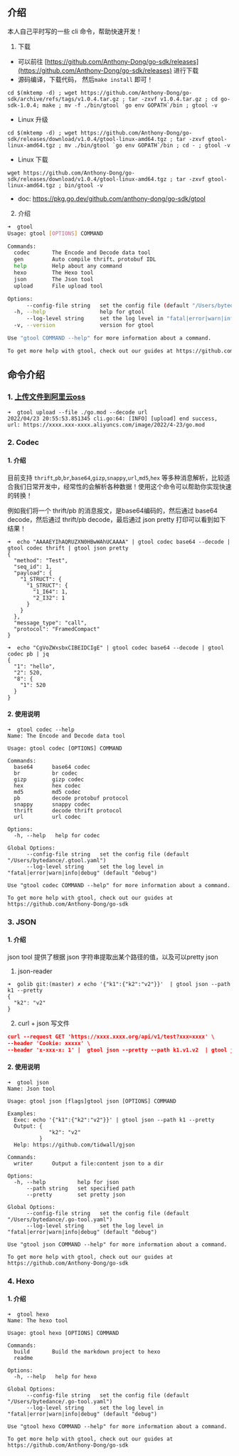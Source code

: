 ## 介绍

本人自己平时写的一些 cli 命令，帮助快速开发！

1. 下载

- 可以前往 [https://github.com/Anthony-Dong/go-sdk/releases](https://github.com/Anthony-Dong/go-sdk/releases) 进行下载
- 源码编译，下载代码， 然后`make install` 即可！

```shell
cd $(mktemp -d) ; wget https://github.com/Anthony-Dong/go-sdk/archive/refs/tags/v1.0.4.tar.gz ; tar -zxvf v1.0.4.tar.gz ; cd go-sdk-1.0.4; make ; mv -f ./bin/gtool `go env GOPATH`/bin ; gtool -v
```

- Linux 升级

```shell
cd $(mktemp -d) ; wget https://github.com/Anthony-Dong/go-sdk/releases/download/v1.0.4/gtool-linux-amd64.tgz ; tar -zxvf gtool-linux-amd64.tgz ; mv ./bin/gtool `go env GOPATH`/bin ; cd - ; gtool -v
```

- Linux 下载

```shell
wget https://github.com/Anthony-Dong/go-sdk/releases/download/v1.0.4/gtool-linux-amd64.tgz ; tar -zxvf gtool-linux-amd64.tgz ; bin/gtool -v
```

- doc: https://pkg.go.dev/github.com/anthony-dong/go-sdk/gtool

2. 介绍

```bash
➜  gtool
Usage: gtool [OPTIONS] COMMAND

Commands:
  codec       The Encode and Decode data tool
  gen         Auto compile thrift、protobuf IDL
  help        Help about any command
  hexo        The Hexo tool
  json        The Json tool
  upload      File upload tool

Options:
      --config-file string   set the config file (default "/Users/bytedance/.gtool.yaml")
  -h, --help                 help for gtool
      --log-level string     set the log level in "fatal|error|warn|info|debug" (default "debug")
  -v, --version              version for gtool

Use "gtool COMMAND --help" for more information about a command.

To get more help with gtool, check out our guides at https://github.com/Anthony-Dong/go-sdk
```

## 命令介绍

### 1. [上传文件到阿里云oss](./upload)

```shell
➜  gtool upload --file ./go.mod --decode url
2022/04/23 20:55:53.851345 cli.go:64: [INFO] [upload] end success, url: https://xxxx.xxx-xxxx.aliyuncs.com/image/2022/4-23/go.mod
```

### 2. Codec

#### 1. 介绍

目前支持 `thrift`,`pb`,`br`,`base64`,`gizp`,`snappy`,`url`,`md5`,`hex` 等多种消息解析，比较适合我们日常开发中，经常性的会解析各种数据！使用这个命令可以帮助你实现快速的转换！

例如我们将一个 thrift/pb 的消息报文，是base64编码的，然后通过 base64 decode，然后通过 thrift/pb decode，最后通过 json pretty 打印可以看到如下结果！

```shell
➜  echo "AAAAEYIhAQRUZXN0HBwWAhUCAAAA" | gtool codec base64 --decode | gtool codec thrift | gtool json pretty
{
  "method": "Test",
  "seq_id": 1,
  "payload": {
    "1_STRUCT": {
      "1_STRUCT": {
        "1_I64": 1,
        "2_I32": 1
      }
    }
  },
  "message_type": "call",
  "protocol": "FramedCompact"
}

➜  echo "CgVoZWxsbxCIBEIDCIgE" | gtool codec base64 --decode | gtool codec pb | jq            
{
  "1": "hello",
  "2": 520,
  "8": {
    "1": 520
  }
}
```

#### 2. 使用说明

```shell
➜  gtool codec --help                                                                             
Name: The Encode and Decode data tool

Usage: gtool codec [OPTIONS] COMMAND

Commands:
  base64      base64 codec
  br          br codec
  gizp        gizp codec
  hex         hex codec
  md5         md5 codec
  pb          decode protobuf protocol
  snappy      snappy codec
  thrift      decode thrift protocol
  url         url codec

Options:
  -h, --help   help for codec

Global Options:
      --config-file string   set the config file (default "/Users/bytedance/.gtool.yaml")
      --log-level string     set the log level in "fatal|error|warn|info|debug" (default "debug")

Use "gtool codec COMMAND --help" for more information about a command.

To get more help with gtool, check out our guides at https://github.com/Anthony-Dong/go-sdk
```

### 3. JSON

#### 1. 介绍

json tool 提供了根据 json 字符串提取出某个路径的值，以及可以pretty json

1. json-reader

```shell
➜  golib git:(master) ✗ echo '{"k1":{"k2":"v2"}}'  | gtool json --path k1 --pretty
{
  "k2": "v2"
}
```

2. curl + json  写文件

```json
curl --request GET 'https://xxxx.xxxx.org/api/v1/test?xxx=xxxx' \
--header 'Cookie: xxxxx' \
--header 'x-xxx-x: 1' |  gtool json --pretty --path k1.v1.v2  | gtool json writer 
```

#### 2. 使用说明

```shell
➜  gtool json
Name: Json tool

Usage: gtool json [flags]gtool json [OPTIONS] COMMAND

Examples:
  Exec: echo '{"k1":{"k2":"v2"}}' | gtool json --path k1 --pretty
  Output: {
             "k2": "v2"
          }
  Help: https://github.com/tidwall/gjson

Commands:
  writer      Output a file:content json to a dir

Options:
  -h, --help          help for json
      --path string   set specified path
      --pretty        set pretty json

Global Options:
      --config-file string   set the config file (default "/Users/bytedance/.go-tool.yaml")
      --log-level string     set the log level in "fatal|error|warn|info|debug" (default "debug")

Use "gtool json COMMAND --help" for more information about a command.

To get more help with gtool, check out our guides at https://github.com/Anthony-Dong/go-sdk
```

### 4. Hexo

#### 1. 介绍

```shell
➜  gtool hexo
Name: The hexo tool

Usage: gtool hexo [OPTIONS] COMMAND

Commands:
  build       Build the markdown project to hexo
  readme

Options:
  -h, --help   help for hexo

Global Options:
      --config-file string   set the config file (default "/Users/bytedance/.go-tool.yaml")
      --log-level string     set the log level in "fatal|error|warn|info|debug" (default "debug")

Use "gtool hexo COMMAND --help" for more information about a command.

To get more help with gtool, check out our guides at https://github.com/Anthony-Dong/go-sdk
```



